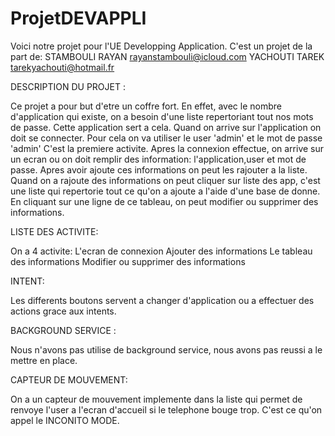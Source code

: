 # ProjetDEVAPPLI
Voici notre projet pour l'UE Developping Application.
C'est un projet de la part de:
          STAMBOULI RAYAN  rayanstambouli@icloud.com
          YACHOUTI TAREK    tarekyachouti@hotmail.fr


DESCRIPTION DU PROJET :

Ce projet a pour but d'etre un coffre fort. En effet, avec le nombre d'application qui existe,
on a besoin d'une liste repertoriant tout nos mots de passe.
Cette application sert a cela.
Quand on arrive sur l'application on doit se connecter.
Pour cela on va utiliser le user 'admin' et le mot de passe 'admin'
C'est la premiere activite.
Apres la connexion effectue, on arrive sur un ecran ou on doit remplir des information:
           l'application,user et mot de passe.
Apres avoir ajoute ces informations on peut les rajouter a la liste.
Quand on a rajoute des informations on peut cliquer sur liste des app,
c'est une liste qui repertorie tout ce qu'on a ajoute a l'aide d'une base de donne.
En cliquant sur une ligne de ce tableau, on peut modifier ou supprimer des informations.



LISTE DES ACTIVITE:

On a 4 activite:
      L'ecran de connexion
      Ajouter des informations
      Le tableau des informations
      Modifier ou supprimer des informations
      

INTENT:

Les differents boutons servent a changer d'application ou a effectuer des actions grace aux intents.

BACKGROUND SERVICE :

Nous n'avons pas utilise de background service, nous avons pas reussi a le mettre en place.

CAPTEUR DE MOUVEMENT:

On a un capteur de mouvement implemente dans la liste qui permet de renvoye l'user a l'ecran d'accueil
si le telephone bouge trop. C'est ce qu'on appel le INCONITO MODE.

     
